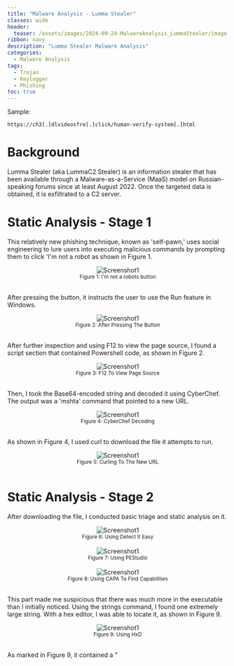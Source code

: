 ```yaml
---
title: "Malware Analysis - Lumma Stealer"
classes: wide
header:
  teaser: /assets/images/2024-09-24-MalwareAnalysis_LummaStealer/image.png
ribbon: navy
description: "Lumma Stealer Malware Analysis"
categories:
  - Malware Analysis
tags:
  - Trojan
  - Keylogger
  - Phishing
toc: true
---
```

Sample:
```
https://ch3[.]dlvideosfre[.]click/human-verify-system[.]html
```

# Background
Lumma Stealer (aka LummaC2 Stealer) is an information stealer that has been available through a Malware-as-a-Service (MaaS) model on Russian-speaking forums since at least August 2022.
Once the targeted data is obtained, it is exfiltrated to a C2 server.


# Static Analysis - Stage 1
This relatively new phishing technique, known as 'self-pawn,' uses social engineering to lure users into executing malicious commands by prompting them to click 'I'm not a robot as shown in Figure 1.

<div style="text-align: center;">
    <img src="/assets/images/2024-09-24-MalwareAnalysis_LummaStealer/first page.PNG" alt="Screenshot1" />
    <br>
    <sub>Figure 1: I'm not a robots button</sub>
</div>
<br>

After pressing the button, it instructs the user to use the Run feature in Windows.

<div style="text-align: center;">
    <img src="/assets/images/2024-09-24-MalwareAnalysis_LummaStealer/lures user to run the code.PNG" alt="Screenshot1" />
    <br>
    <sub>Figure 2: After Pressing The Button</sub>
</div>
<br>

After further inspection and using F12 to view the page source, I found a script section that contained Powershell code, as shown in Figure 2.

<div style="text-align: center;">
    <img src="/assets/images/2024-09-24-MalwareAnalysis_LummaStealer/pressing f12 shows ps code.PNG" alt="Screenshot1" />
    <br>
    <sub>Figure 3: F12 To View Page Source</sub>
</div>
<br>

Then, I took the Base64-encoded string and decoded it using CyberChef. 
The output was a 'mshta' command that pointed to a new URL.

<div style="text-align: center;">
    <img src="/assets/images/2024-09-24-MalwareAnalysis_LummaStealer/decodes the base64 string shows new url.PNG" alt="Screenshot1" />
    <br>
    <sub>Figure 4: CyberChef Decoding</sub>
</div>
<br>

As shown in Figure 4, I used curl to download the file it attempts to run.

<div style="text-align: center;">
    <img src="/assets/images/2024-09-24-MalwareAnalysis_LummaStealer/downloading the new stage.PNG" alt="Screenshot1" />
    <br>
    <sub>Figure 5: Curling To The New URL</sub>
</div>
<br>

# Static Analysis - Stage 2

After downloading the file, I conducted basic triage and static analysis on it.

<div style="text-align: center;">
    <img src="/assets/images/2024-09-24-MalwareAnalysis_LummaStealer/DIE on outbin.PNG" alt="Screenshot1" />
    <br>
    <sub>Figure 6: Using Detect It Easy</sub>
</div>
<br>

<div style="text-align: center;">
    <img src="/assets/images/2024-09-24-MalwareAnalysis_LummaStealer/pestudio keylogger functions.PNG" alt="Screenshot1" />
    <br>
    <sub>Figure 7: Using PEStudio</sub>
</div>
<br>

<div style="text-align: center;">
    <img src="/assets/images/2024-09-24-MalwareAnalysis_LummaStealer/capa on outbin.PNG" alt="Screenshot1" />
    <br>
    <sub>Figure 8: Using CAPA To Find Capabilities</sub>
</div>
<br>

This part made me suspicious that there was much more in the executable than I initially noticed. Using the strings command, I found one extremely large string. 
With a hex editor, I was able to locate it, as shown in Figure 9. 

<div style="text-align: center;">
    <img src="/assets/images/2024-09-24-MalwareAnalysis_LummaStealer/using hxd we can see script tag.PNG" alt="Screenshot1" />
    <br>
    <sub>Figure 9: Using HxD</sub>
</div>
<br>

As marked in Figure 9, it contained a "<script>" tag. 
This script was extracted for further investigation.

This script used a relatively simple obfuscation technique that replaced strings with characters and then converted them using the fromCharCode function.

<div style="text-align: center;">
    <img src="/assets/images/2024-09-24-MalwareAnalysis_LummaStealer/seeing the script in notepad.PNG" alt="Screenshot1" />
    <br>
    <sub>Figure 10: Marking The Critical Replacement</sub>
</div>
<br>

For the next part, I wrote a simple PowerShell script to output what this function executes, without the risk of it being executed.

<div style="text-align: center;">
    <img src="/assets/images/2024-09-24-MalwareAnalysis_LummaStealer/After cleaning the script - get the output using ps.PNG" alt="Screenshot1" />
    <br>
    <sub>Figure 11: PS Script To Print The Output</sub>
</div>
<br>

Using this script, I was able to print the executed code to the console. 
It appears to be another layer of obfuscated code that requires further investigation.

<div style="text-align: center;">
    <img src="/assets/images/2024-09-24-MalwareAnalysis_LummaStealer/print output using powershell.PNG" alt="Screenshot1" />
    <br>
    <sub>Figure 12: Output Of The PS To The Console</sub>
</div>
<br>

<div style="text-align: center;">
    <img src="/assets/images/2024-09-24-MalwareAnalysis_LummaStealer/After cleaning js code.PNG" alt="Screenshot1" />
    <br>
    <sub>Figure 13: Cleaned JS Code</sub>
</div>
<br>

As marked in Figure 13, this is the function being used for decoding.
After understanding the code, I disarmed it and used WScript.Echo to print the output to the console.

<div style="text-align: center;">
    <img src="/assets/images/2024-09-24-MalwareAnalysis_LummaStealer/disarming the code and output the content.PNG" alt="Screenshot1" />
    <br>
    <sub>Figure 13: Disarmed Code With Echo</sub>
</div>
<br>

I used CScript to output the contents of the two variables.

<div style="text-align: center;">
    <img src="/assets/images/2024-09-24-MalwareAnalysis_LummaStealer/using cscript to output the js deobfuscated.PNG" alt="Screenshot1" />
    <br>
    <sub>Figure 14: Output Using CScript</sub>
</div>
<br>

The output was copied to Notepad for further investigation and to make sense of the code.

<div style="text-align: center;">
    <img src="/assets/images/2024-09-24-MalwareAnalysis_LummaStealer/after cleaning ps script outputed from js.PNG" alt="Screenshot1" />
    <br>
    <sub>Figure 15: Cleaned PS Script</sub>
</div>
<br>

As marked in Figure 15, AES cryptography is applied to the 'fALRGP' variable.
I used CyberChef to decrypt this variable using the provided Key and IV.

<div style="text-align: center;">
    <img src="/assets/images/2024-09-24-MalwareAnalysis_LummaStealer/using cyberchef with aes decrypt on the ps.PNG" alt="Screenshot1" />
    <br>
    <sub>Figure 16: CyberChef Recipe</sub>
</div>
<br>

The output from CyberChef was another obfuscated PowerShell code.
The script was modified slightly and disarmed to output three key variables.

<div style="text-align: center;">
    <img src="/assets/images/2024-09-24-MalwareAnalysis_LummaStealer/inside the ps was important function - took it and output the deob.PNG" alt="Screenshot1" />
    <br>
    <sub>Figure 17: Modified PS Code</sub>
</div>
<br>

<div style="text-align: center;">
    <img src="/assets/images/2024-09-24-MalwareAnalysis_LummaStealer/output of the deob of the ps outputs 2 zip files.PNG" alt="Screenshot1" />
    <br>
    <sub>Figure 18: Output Of The Modified PS Code</sub>
</div>
<br>

# Static Analysis - Stage 3

Using the Curl command, I was able to download the two zip files for further inspection.

<div style="text-align: center;">
    <img src="/assets/images/2024-09-24-MalwareAnalysis_LummaStealer/downloading 2 zip files using curl.PNG" alt="Screenshot1" />
    <br>
    <sub>Figure 19: Using Curl</sub>
</div>
<br>

Inside the first zip file, there were five legitimate DLLs, while the second zip file contained a single EXE, which I focused on for analysis.

<div style="text-align: center;">
    <img src="/assets/images/2024-09-24-MalwareAnalysis_LummaStealer/pestudio new exe fallged imports.PNG" alt="Screenshot1" />
    <br>
    <sub>Figure 20: Using PEStudio</sub>
</div>
<br>

The output from PeStudio indicates that there may be some form of process injection due to the presence of VirtualAlloc.

<div style="text-align: center;">
    <img src="/assets/images/2024-09-24-MalwareAnalysis_LummaStealer/capa on last exe.PNG" alt="Screenshot1" />
    <br>
    <sub>Figure 21: Using CAPA</sub>
</div>
<br>

# Dynamic Analysis - Stage 3

While running the malware with ProcMon in the background, it was observed that, as suspected, the malware injects itself into 'BitLockerToGo.exe,' a legitimate file.

<div style="text-align: center;">
    <img src="/assets/images/2024-09-24-MalwareAnalysis_LummaStealer/process tree of VectirFree.PNG" alt="Screenshot1" />
    <br>
    <sub>Figure 22: Process Tree</sub>
</div>
<br>

In addition, as shown in Figure 23, there was a long sleep period of about 2 minutes after execution before the malware began its activity.

<div style="text-align: center;">
    <img src="/assets/images/2024-09-24-MalwareAnalysis_LummaStealer/showing in proc mon there is a long sleep before it start to do something.PNG" alt="Screenshot1" />
    <br>
    <sub>Figure 23: ProcMon Long Sleep Period</sub>
</div>
<br>

While running the malware in an isolated environment, numerous DNS requests to the attacker's C2 server were observed, as shown in Figure 24.

<div style="text-align: center;">
    <img src="/assets/images/2024-09-24-MalwareAnalysis_LummaStealer/dns query to attacker.PNG" alt="Screenshot1" />
    <br>
    <sub>Figure 24: Using WireShark To Capture Network Traffic</sub>
</div>
<br>

# IOCs

- Hash:
```
fea50d3bb695f6ccc5ca13834cdfe298
83ae58dd03f33d1fae6771e859200be6
7b1f43deed8fc7e35f8394548e12dd81
c39f64a31e9f15338f83411bb9fc0942
b832096cf669ff4d66e04b252cb1a1dc
```
- URL:
```
https://ch3[.]dlvideosfre[.]click/human-verify-system[.]html
https://verif[.]dlvideosfre[.]click/2ndhsoru
https://verif[.]dlvideosfre[.]click/K1[.]zip
https://verif[.]dlvideosfre[.]click/K2[.]zip
https://verif[.]dlvideosfre[.]click
celebratioopz[.]shop
steamcommunity[.]com
writerospzm[.]shop
deallerospfosu[.]shop
bassizcellskz[.]shop
mennyudosirso[.]shop
languagedscie[.]shop
complaintsipzzx[.]shop
quialitsuzoxm[.]shop
```


